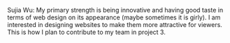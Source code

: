 Sujia Wu: My primary strength is being innovative and having good taste in terms of web design on its appearance (maybe sometimes it is girly). I am interested in designing websites to make them more attractive for viewers. This is how I plan to contribute to my team in project 3.
